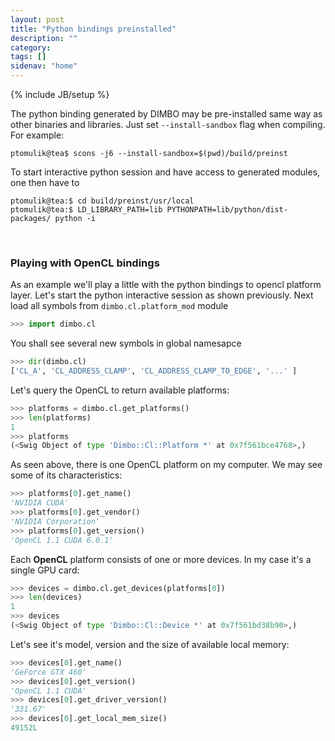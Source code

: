 ```yaml
---
layout: post
title: "Python bindings preinstalled"
description: ""
category: 
tags: []
sidenav: "home"
---
```

{% include JB/setup %}

The python binding generated by DIMBO may be pre-installed same way as other binaries and libraries. Just set ``--install-sandbox`` flag when compiling. For example:
```console
ptomulik@tea$ scons -j6 --install-sandbox=$(pwd)/build/preinst
```

To start interactive python session and have access to generated modules, one
then have to

```console
ptomulik@tea:$ cd build/preinst/usr/local
ptomulik@tea:$ LD_LIBRARY_PATH=lib PYTHONPATH=lib/python/dist-packages/ python -i
```

&nbsp;

### Playing with OpenCL bindings

As an example we'll play a little with the python bindings to opencl platform
layer. Let's start the python interactive session as shown previously. Next
load all symbols from `dimbo.cl.platform_mod` module

```python
>>> import dimbo.cl
```

You shall see several new symbols in global namesapce

```python
>>> dir(dimbo.cl)
['CL_A', 'CL_ADDRESS_CLAMP', 'CL_ADDRESS_CLAMP_TO_EDGE', '...' ]
```

Let's query the OpenCL to return available platforms:

```python
>>> platforms = dimbo.cl.get_platforms()
>>> len(platforms)
1
>>> platforms
(<Swig Object of type 'Dimbo::Cl::Platform *' at 0x7f561bce4768>,)
```

As seen above, there is one OpenCL platform on my computer. We may see some of
its characteristics:

```python
>>> platforms[0].get_name()
'NVIDIA CUDA'
>>> platforms[0].get_vendor()
'NVIDIA Corporation'
>>> platforms[0].get_version()
'OpenCL 1.1 CUDA 6.0.1'
```

Each **OpenCL** platform consists of one or more devices. In my case it's a single GPU card:

```python
>>> devices = dimbo.cl.get_devices(platforms[0])
>>> len(devices)
1
>>> devices
(<Swig Object of type 'Dimbo::Cl::Device *' at 0x7f561bd38b90>,)
```

Let's see it's model, version and the size of available local memory:

```python
>>> devices[0].get_name()
'GeForce GTX 460'
>>> devices[0].get_version()
'OpenCL 1.1 CUDA'
>>> devices[0].get_driver_version()
'331.67'
>>> devices[0].get_local_mem_size()
49152L
```

<!-- vim: set syntax=markdown: -->
